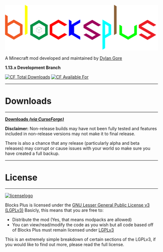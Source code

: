 [![Logo](https://github.com/DylanGore/BlocksPlus/raw/master/src/main/resources/logo.png)]((https://minecraft.curseforge.com/projects/blocks-plus))

A Minecraft mod developed and maintained by [Dylan Gore](https://dylangore.ie)

__1.13.x Development Branch__

[![CF Total Downloads](http://cf.way2muchnoise.eu/full_blocks-plus_downloads.svg)](https://minecraft.curseforge.com/projects/blocks-plus)
[![CF Available For](http://cf.way2muchnoise.eu/versions/blocks-plus.svg)](https://minecraft.curseforge.com/projects/blocks-plus)

***
# Downloads
***

**[Downloads _(via CurseForge)_](https://minecraft.curseforge.com/mc-mods/blocks-plus)** 

**Disclaimer:** Non-release builds may have not been fully tested and features included in non-release versions may not make it to final release. 

There is also a chance that any release (particularly alpha and beta releases) may corrupt or cause issues with your world so make sure you have created a full backup.

***
# License
***
[![licenselogo](https://www.gnu.org/graphics/lgplv3-147x51.png "GNU LGPLv3")](http://en.wikipedia.org/wiki/GNU_Lesser_General_Public_License)

Blocks Plus is licensed under the [GNU Lesser General Public License v3 (LGPLv3)](http://en.wikipedia.org/wiki/GNU_Lesser_General_Public_License) 
Basicly, this means that you are free to:  
- Distribute the mod (Yes, that means modpacks are allowed)  
- You can view/read/modify the code as you wish but all code based off of Blocks Plus must remain licensed under [LGPLv3](http://en.wikipedia.org/wiki/GNU_Lesser_General_Public_License)  

This is an extremely simple breakdown of certain sections of the LGPLv3, if you would like to find out more, please read the full license.